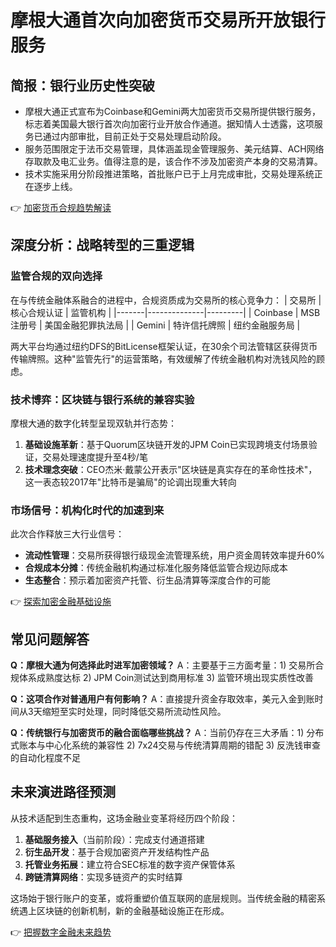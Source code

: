 # 摩根大通首次向加密货币交易所开放银行服务

## 简报：银行业历史性突破
- 摩根大通正式宣布为Coinbase和Gemini两大加密货币交易所提供银行服务，标志着美国最大银行首次向加密行业开放合作通道。据知情人士透露，这项服务已通过内部审批，目前正处于交易处理启动阶段。
- 服务范围限定于法币交易管理，具体涵盖现金管理服务、美元结算、ACH网络存取款及电汇业务。值得注意的是，该合作不涉及加密资产本身的交易清算。
- 技术实施采用分阶段推进策略，首批账户已于上月完成审批，交易处理系统正在逐步上线。

👉 [加密货币合规趋势解读](https://bit.ly/okx_welcome)

## 深度分析：战略转型的三重逻辑
### 监管合规的双向选择
在与传统金融体系融合的进程中，合规资质成为交易所的核心竞争力：
| 交易所 | 核心合规认证 | 监管机构 |
|-------|--------------|---------|
| Coinbase | MSB注册号 | 美国金融犯罪执法局 |
| Gemini | 特许信托牌照 | 纽约金融服务局 |

两大平台均通过纽约DFS的BitLicense框架认证，在30余个司法管辖区获得货币传输牌照。这种"监管先行"的运营策略，有效缓解了传统金融机构对洗钱风险的顾虑。

### 技术博弈：区块链与银行系统的兼容实验
摩根大通的数字化转型呈现双轨并行态势：
1. **基础设施革新**：基于Quorum区块链开发的JPM Coin已实现跨境支付场景验证，交易处理速度提升至4秒/笔
2. **技术理念突破**：CEO杰米·戴蒙公开表示"区块链是真实存在的革命性技术"，这一表态较2017年"比特币是骗局"的论调出现重大转向

### 市场信号：机构化时代的加速到来
此次合作释放三大行业信号：
- **流动性管理**：交易所获得银行级现金流管理系统，用户资金周转效率提升60%
- **合规成本分摊**：传统金融机构通过标准化服务降低监管合规边际成本
- **生态整合**：预示着加密资产托管、衍生品清算等深度合作的可能

👉 [探索加密金融基础设施](https://bit.ly/okx_welcome)

## 常见问题解答
**Q：摩根大通为何选择此时进军加密领域？**
A：主要基于三方面考量：1) 交易所合规体系成熟度达标 2) JPM Coin测试达到商用标准 3) 监管环境出现实质性改善

**Q：这项合作对普通用户有何影响？**
A：直接提升资金存取效率，美元入金到账时间从3天缩短至实时处理，同时降低交易所流动性风险。

**Q：传统银行与加密货币的融合面临哪些挑战？**
A：当前仍存在三大矛盾：1) 分布式账本与中心化系统的兼容性 2) 7x24交易与传统清算周期的错配 3) 反洗钱审查的自动化程度不足

## 未来演进路径预测
从技术适配到生态重构，这场金融业变革将经历四个阶段：
1. **基础服务接入**（当前阶段）：完成支付通道搭建
2. **衍生品开发**：基于合规加密资产开发结构性产品
3. **托管业务拓展**：建立符合SEC标准的数字资产保管体系
4. **跨链清算网络**：实现多链资产的实时结算

这场始于银行账户的变革，或将重塑价值互联网的底层规则。当传统金融的精密系统遇上区块链的创新机制，新的金融基础设施正在形成。

👉 [把握数字金融未来趋势](https://bit.ly/okx_welcome)